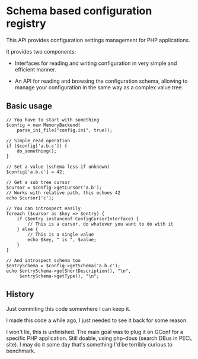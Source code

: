 Schema based configuration registry
===================================

This API provides configuration settings management for PHP applications.

It provides two components:

 * Interfaces for reading and writing configuration in very simple and
   efficient manner.

 * An API for reading and browsing the configuration schema, allowing to
   manage your configuration in the same way as a complex value tree.


Basic usage
-----------

    // You have to start with something
    $config = new MemoryBackend(
        parse_ini_file("config.ini", true));

    // Simple read operation
    if ($config['a.b.c']) {
        do_something();
    }

    // Set a value (schema less if unknown)
    $config['a.b.c'] = 42;

    // Get a sub tree cursor
    $cursor = $config->getCursor('a.b');
    // Works with relative path, this echoes 42
    echo $cursor['c'];

    // You can introspect easily
    foreach ($cursor as $key => $entry) {
        if ($entry instanceof ConfigCursorInterface) {
            // This is a cursor, do whatever you want to do with it
        } else {
            // This is a single value
            echo $key, " is ", $value;
        }
    }

    // And introspect schema too
    $entrySchema = $config->getSchema('a.b.c');
    echo $entrySchema->getShortDescription(), "\n",
         $entrySchema->getType(), "\n";

History
-------

Just commiting this code somewhere I can keep it.

I made this code a while ago, I just needed to see it back for some reason.

I won't lie, this is unfinished. The main goal was to plug it on GConf for a
specific PHP application. Still doable, using php-dbus (search DBus in PECL
site). I may do it some day that's something I'd be terribly curious to
benchmark.

